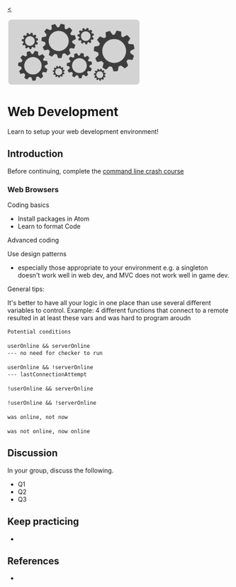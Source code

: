 
[<](README.md)

<img width="300" src="assets/img/banner-web-development.png">

# Web Development

Learn to setup your web development environment!








## Introduction

Before continuing, complete the [command line crash course](topics-command-line.md#crash-course)



### Web Browsers
















Coding basics

- Install packages in Atom
- Learn to format Code




Advanced coding



Use design patterns

- especially those appropriate to your environment e.g. a singleton doesn't work well in web dev, and MVC does not work well in game dev.



General tips:

It's better to have all your logic in one place than use several different variables to control.
Example: 4 different functions that connect to a remote resulted in at least these vars and was hard to program aroudn



```
Potential conditions

userOnline && serverOnline
--- no need for checker to run

userOnline && !serverOnline
--- lastConnectionAttempt

!userOnline && serverOnline

!userOnline && !serverOnline

was online, not now

was not online, now online
```



## Discussion

In your group, discuss the following.

- Q1
- Q2
- Q3

## Keep practicing

-

## References

-
